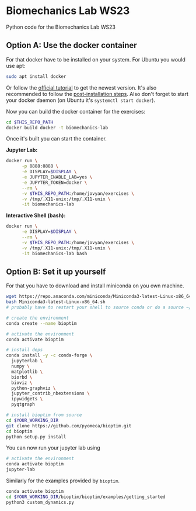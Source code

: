 # Biomechanics Lab WS23 

Python code for the Biomechanics Lab WS23

## Option A: Use the docker container

For that docker have to be installed on your system. For Ubuntu you would use apt:

```bash
sudo apt install docker
```

Or follow the [official tutorial](https://docs.docker.com/engine/install/ubuntu/) to get the newest
version. It's also recommended to follow the [post-installation
steps](https://docs.docker.com/engine/install/linux-postinstall/). Also don't forget to start your
docker daemon (on Ubuntu it's `systemctl start docker`).

Now you can build the docker container for the exercises:

```bash
cd $THIS_REPO_PATH
docker build docker -t biomechanics-lab
```

Once it's built you can start the container. 

**Jupyter Lab:**

```bash
docker run \
      -p 8888:8888 \
	  -e DISPLAY=$DISPLAY \
      -e JUPYTER_ENABLE_LAB=yes \
      -e JUPYTER_TOKEN=docker \
      --rm \
      -v $THIS_REPO_PATH:/home/jovyan/exercises \
      -v /tmp/.X11-unix:/tmp/.X11-unix \
	  -it biomechanics-lab
```

**Interactive Shell (bash):**

```bash
docker run \
	  -e DISPLAY=$DISPLAY \
      --rm \
      -v $THIS_REPO_PATH:/home/jovyan/exercises \
      -v /tmp/.X11-unix:/tmp/.X11-unix \
	  -it biomechanics-lab bash
```


## Option B: Set it up yourself

For that you have to download and install miniconda on you own machine.

```bash
wget https://repo.anaconda.com/miniconda/Miniconda3-latest-Linux-x86_64.sh
bash Miniconda3-latest-Linux-x86_64.sh
# probably have to restart your shell to source conda or do a source ~/.bashrc

# create the environment
conda create --name bioptim

# activate the environment
conda activate bioptim

# install deps
conda install -y -c conda-forge \ 
  jupyterlab \
  numpy \
  matplotlib \
  biorbd \
  bioviz \
  python-graphviz \
  jupyter_contrib_nbextensions \
  ipywidgets \
  pyqtgraph

# install bioptim from source
cd $YOUR_WORKING_DIR
git clone https://github.com/pyomeca/bioptim.git
cd bioptim
python setup.py install
```

You can now run your jupyter lab using

```bash
# activate the environment
conda activate bioptim
jupyter-lab
```

Similarly for the examples provided by `bioptim`.

```bash
conda activate bioptim
cd $YOUR_WORKING_DIR/bioptim/bioptim/examples/getting_started
python3 custom_dynamics.py
```
